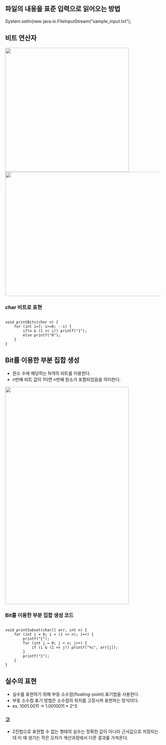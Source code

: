 ## 파일의 내용을 표준 입력으로 읽어오는 방법
System.setIn(new java.io.FileInputStream("sample_input.txt");

## 비트 연산자
<img src="https://user-images.githubusercontent.com/107410759/215271252-31adcee8-5125-4249-adcf-27ae18c12b69.png" width="400" height="400"/>

<img src="https://user-images.githubusercontent.com/107410759/215271496-ed7de9d6-b6b4-43b1-83d7-4e8354f255b0.png" width="800" height="400"/>

### char 비트로 표현
```

void printBits(char n) {
    for (int i=7; i>=0; --i) {
        if(n & (1 << i)) printf("1");
        else printf("0");
    }
}

```

## Bit를 이용한 부분 집합 생성 
- 원소 수에 해당하는 N개의 비트를 이용한다.
- n번째 비트 값이 1이면 n번째 원소가 포함되었음을 의미한다.
<img src="https://user-images.githubusercontent.com/107410759/215272047-181c1f61-0448-4621-89a7-2d01361a8a3d.png" width="400" height="700"/>

### Bit를 이용한 부분 집합 생성 코드

```

void printSubset(char[] arr, int n) {
    for (int i = 0; i < (1 << n); i++) {
        printf("{");
        for (int j = 0; j < n; j++) {
            if (i & (1 << j)) printf("%c", arr[j]);
        }
        printf("}");
    }
}

```

## 실수의 표현
- 실수를 표현하기 위해 부동 소수점(floating-point) 표기법을 사용한다.
- 부동 소수점 표기 방법은 소수점의 위치를 고정시켜 표현하는 방식이다. 
- ex. 1001.0011 -> 1.0010011 * 2^3

### 고
- 2진법으로 표현할 수 없는 형태의 실수는 정확한 값이 아니라 근사값으로 저장되는데 이 때 생기는 작은 오차가 계산과정에서 다른 결과를 가져온다.
